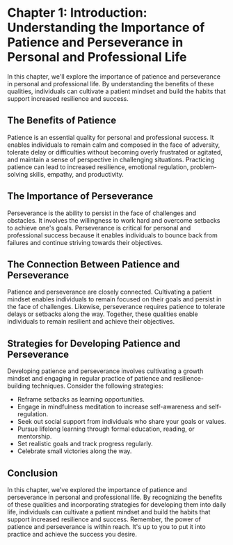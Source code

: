 Chapter 1: Introduction: Understanding the Importance of Patience and Perseverance in Personal and Professional Life
====================================================================================================================

In this chapter, we'll explore the importance of patience and perseverance in personal and professional life. By understanding the benefits of these qualities, individuals can cultivate a patient mindset and build the habits that support increased resilience and success.

The Benefits of Patience
------------------------

Patience is an essential quality for personal and professional success. It enables individuals to remain calm and composed in the face of adversity, tolerate delay or difficulties without becoming overly frustrated or agitated, and maintain a sense of perspective in challenging situations. Practicing patience can lead to increased resilience, emotional regulation, problem-solving skills, empathy, and productivity.

The Importance of Perseverance
------------------------------

Perseverance is the ability to persist in the face of challenges and obstacles. It involves the willingness to work hard and overcome setbacks to achieve one's goals. Perseverance is critical for personal and professional success because it enables individuals to bounce back from failures and continue striving towards their objectives.

The Connection Between Patience and Perseverance
------------------------------------------------

Patience and perseverance are closely connected. Cultivating a patient mindset enables individuals to remain focused on their goals and persist in the face of challenges. Likewise, perseverance requires patience to tolerate delays or setbacks along the way. Together, these qualities enable individuals to remain resilient and achieve their objectives.

Strategies for Developing Patience and Perseverance
---------------------------------------------------

Developing patience and perseverance involves cultivating a growth mindset and engaging in regular practice of patience and resilience-building techniques. Consider the following strategies:

* Reframe setbacks as learning opportunities.
* Engage in mindfulness meditation to increase self-awareness and self-regulation.
* Seek out social support from individuals who share your goals or values.
* Pursue lifelong learning through formal education, reading, or mentorship.
* Set realistic goals and track progress regularly.
* Celebrate small victories along the way.

Conclusion
----------

In this chapter, we've explored the importance of patience and perseverance in personal and professional life. By recognizing the benefits of these qualities and incorporating strategies for developing them into daily life, individuals can cultivate a patient mindset and build the habits that support increased resilience and success. Remember, the power of patience and perseverance is within reach. It's up to you to put it into practice and achieve the success you desire.


